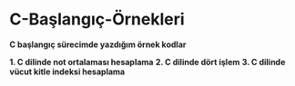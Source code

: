 # C-Başlangıç-Örnekleri

**C başlangıç sürecimde yazdığım örnek kodlar**

**1. C dilinde not ortalaması hesaplama**
**2. C dilinde dört işlem**
**3. C dilinde vücut kitle indeksi hesaplama**
